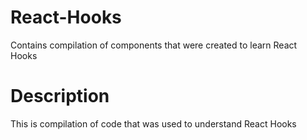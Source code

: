 # React-Hooks
Contains compilation of components that were created to learn React Hooks

# Description
This is compilation of code that was used to understand React Hooks

